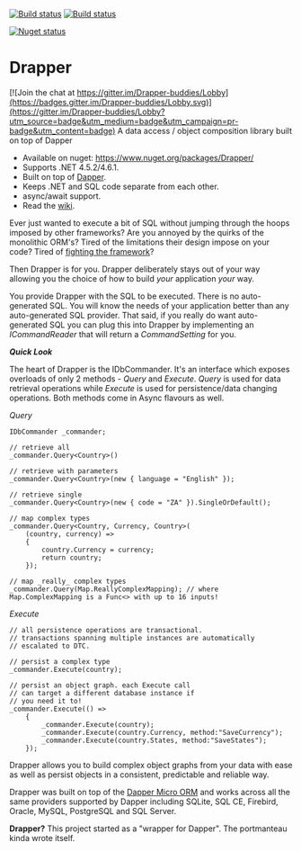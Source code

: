 [![Build status](https://ci.appveyor.com/api/projects/status/u0jfhnuc0jm348xj?svg=true)](https://ci.appveyor.com/project/sextondjc/drapper)
[![Build status](https://travis-ci.org/sextondjc/Drapper.svg?branch=master)](https://travis-ci.org/sextondjc/Drapper)

[![Nuget status](https://buildstats.info/nuget/drapper)](https://www.nuget.org/packages/Drapper.Validation/)

# Drapper

[![Join the chat at https://gitter.im/Drapper-buddies/Lobby](https://badges.gitter.im/Drapper-buddies/Lobby.svg)](https://gitter.im/Drapper-buddies/Lobby?utm_source=badge&utm_medium=badge&utm_campaign=pr-badge&utm_content=badge)
A data access / object composition library built on top of Dapper


* Available on nuget: https://www.nuget.org/packages/Drapper/
* Supports .NET 4.5.2/4.6.1.
* Built on top of [Dapper](https://github.com/StackExchange/dapper-dot-net).
* Keeps .NET and SQL code separate from each other.
* async/await support.
* Read the [wiki](https://github.com/sextondjc/Drapper/wiki).

Ever just wanted to execute a bit of SQL without jumping through the hoops imposed by other frameworks? Are you annoyed by the quirks of the monolithic ORM's? Tired of the limitations their design impose on your code? Tired of [fighting the framework](https://www.epiphanysearch.co.uk/news/2012/dont-fight-the-framework/)?

Then Drapper is for you. Drapper deliberately stays out of your way allowing you the choice of how to build _your_ application _your_ way. 

You provide Drapper with the SQL to be executed. There is no auto-generated SQL. You will know the needs of your application better than any auto-generated SQL provider. That said, if you really do want auto-generated SQL you can plug this into Drapper by implementing an _ICommandReader_ that will return a _CommandSetting_ for you.



***Quick Look***

The heart of Drapper is the IDbCommander. It's an interface which exposes overloads of only 2 methods - _Query_ and _Execute_. _Query_ is used for data retrieval operations while _Execute_ is used for persistence/data changing operations. Both methods come in Async flavours as well. 

_Query_
```
IDbCommander _commander;

// retrieve all
_commander.Query<Country>()

// retrieve with parameters
_commander.Query<Country>(new { language = "English" });

// retrieve single
_commander.Query<Country>(new { code = "ZA" }).SingleOrDefault();

// map complex types
_commander.Query<Country, Currency, Country>(
    (country, currency) => 
    { 
        country.Currency = currency; 
        return country; 
    });

// map _really_ complex types
_commander.Query(Map.ReallyComplexMapping); // where Map.ComplexMapping is a Func<> with up to 16 inputs!

```
_Execute_
```
// all persistence operations are transactional. 
// transactions spanning multiple instances are automatically
// escalated to DTC. 

// persist a complex type
_commander.Execute(country);

// persist an object graph. each Execute call
// can target a different database instance if 
// you need it to! 
_commander.Execute(() => 
    {
        _commander.Execute(country);
        _commander.Execute(country.Currency, method:"SaveCurrency");
        _commander.Execute(country.States, method:"SaveStates");
    });
```

Drapper allows you to build complex object graphs from your data with ease as well as persist objects in a consistent, predictable and reliable way. 

Drapper was built on top of the [Dapper Micro ORM](https://github.com/StackExchange/dapper-dot-net) and works across all the same providers supported by Dapper including SQLite, SQL CE, Firebird, Oracle, MySQL, PostgreSQL and SQL Server. 

**Drapper?**
This project started as a "wrapper for Dapper". The portmanteau kinda wrote itself. 
